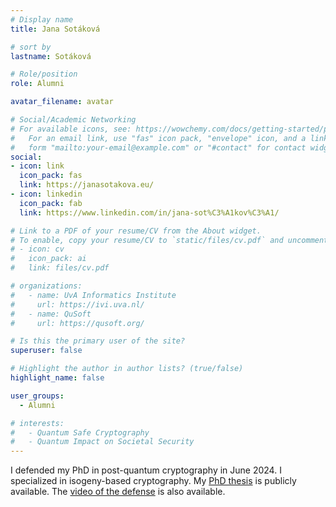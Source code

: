 ```yaml
---
# Display name
title: Jana Sotáková

# sort by 
lastname: Sotáková

# Role/position
role: Alumni

avatar_filename: avatar

# Social/Academic Networking
# For available icons, see: https://wowchemy.com/docs/getting-started/page-builder/#icons
#   For an email link, use "fas" icon pack, "envelope" icon, and a link in the
#   form "mailto:your-email@example.com" or "#contact" for contact widget.
social:
- icon: link
  icon_pack: fas
  link: https://janasotakova.eu/
- icon: linkedin
  icon_pack: fab
  link: https://www.linkedin.com/in/jana-sot%C3%A1kov%C3%A1/

# Link to a PDF of your resume/CV from the About widget.
# To enable, copy your resume/CV to `static/files/cv.pdf` and uncomment the lines below.
# - icon: cv
#   icon_pack: ai
#   link: files/cv.pdf

# organizations:
#   - name: UvA Informatics Institute
#     url: https://ivi.uva.nl/
#   - name: QuSoft
#     url: https://qusoft.org/

# Is this the primary user of the site?
superuser: false

# Highlight the author in author lists? (true/false)
highlight_name: false

user_groups:
  - Alumni

# interests:
#   - Quantum Safe Cryptography
#   - Quantum Impact on Societal Security
---
```

I defended my PhD in post-quantum cryptography in June 2024. I specialized in isogeny-based cryptography.
My [PhD thesis](https://janasotakova.eu/thesis/sotakova_thesis.pdf) is publicly available. The [video of the defense](https://hva-uva.cloud.panopto.eu/Panopto/Pages/Viewer.aspx?id=171a3fab-6028-41a5-8285-b15600bef159) is also available.
